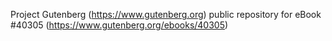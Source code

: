 Project Gutenberg (https://www.gutenberg.org) public repository for eBook #40305 (https://www.gutenberg.org/ebooks/40305)
